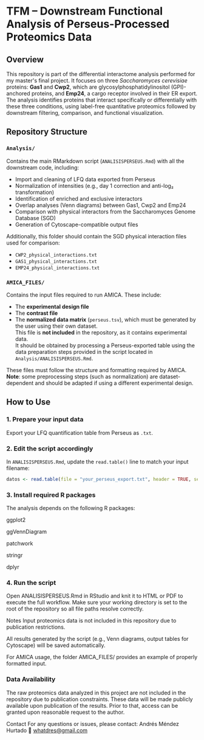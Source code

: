 # TFM – Downstream Functional Analysis of Perseus-Processed Proteomics Data

## Overview

This repository is part of the differential interactome analysis performed for my master's final project. It focuses on three *Saccharomyces cerevisiae* proteins: **Gas1** and **Cwp2**, which are glycosylphosphatidylinositol (GPI)-anchored proteins, and **Emp24**, a cargo receptor involved in their ER export. The analysis identifies proteins that interact specifically or differentially with these three conditions, using label-free quantitative proteomics followed by downstream filtering, comparison, and functional visualization.

## Repository Structure

### `Analysis/`
Contains the main RMarkdown script (`ANALISISPERSEUS.Rmd`) with all the downstream code, including:

- Import and cleaning of LFQ data exported from Perseus  
- Normalization of intensities (e.g., day 1 correction and anti-log₂ transformation)  
- Identification of enriched and exclusive interactors  
- Overlap analyses (Venn diagrams) between Gas1, Cwp2 and Emp24  
- Comparison with physical interactors from the Saccharomyces Genome Database (SGD)  
- Generation of Cytoscape-compatible output files  

Additionally, this folder should contain the SGD physical interaction files used for comparison:

- `CWP2_physical_interactions.txt`
- `GAS1_physical_interactions.txt`
- `EMP24_physical_interactions.txt`

### `AMICA_FILES/`
Contains the input files required to run AMICA. These include:

- The **experimental design file**  
- The **contrast file**  
- The **normalized data matrix** (`perseus.tsv`), which must be generated by the user using their own dataset.  
  This file is **not included** in the repository, as it contains experimental data.  
  It should be obtained by processing a Perseus-exported table using the data preparation steps provided in the script located in `Analysis/ANALISISPERSEUS.Rmd`.

These files must follow the structure and formatting required by AMICA.  
**Note**: some preprocessing steps (such as normalization) are dataset-dependent and should be adapted if using a different experimental design.

## How to Use

### 1. Prepare your input data
Export your LFQ quantification table from Perseus as `.txt`.

### 2. Edit the script accordingly
In `ANALISISPERSEUS.Rmd`, update the `read.table()` line to match your input filename:

```r
datos <- read.table(file = "your_perseus_export.txt", header = TRUE, sep = "\t")
```

### 3. Install required R packages
The analysis depends on the following R packages:

ggplot2

ggVennDiagram

patchwork

stringr

dplyr

### 4. Run the script
Open ANALISISPERSEUS.Rmd in RStudio and knit it to HTML or PDF to execute the full workflow.
Make sure your working directory is set to the root of the repository so all file paths resolve correctly.

Notes
Input proteomics data is not included in this repository due to publication restrictions.

All results generated by the script (e.g., Venn diagrams, output tables for Cytoscape) will be saved automatically.

For AMICA usage, the folder AMICA_FILES/ provides an example of properly formatted input.

### Data Availability
The raw proteomics data analyzed in this project are not included in the repository due to publication constraints. These data will be made publicly available upon publication of the results. Prior to that, access can be granted upon reasonable request to the author.

Contact
For any questions or issues, please contact:
Andrés Méndez Hurtado
📧 whatdres@gmail.com
